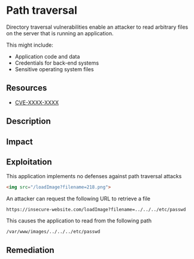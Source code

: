 # Path traversal

Directory traversal vulnerabilities enable an attacker to read arbitrary files
on the server that is running an application.

This might include:
- Application code and data
- Credentials for back-end systems
- Sensitive operating system files

<!-- Resources {{{-->
## Resources

- [CVE-XXXX-XXXX](https://www.example.com/)

<!-- }}} -->

<!-- Description {{{-->
## Description



<!-- }}} -->

<!-- Impact {{{-->
## Impact



<!-- }}} -->

<!-- Exploitation {{{-->
## Exploitation

This application implements no defenses against path traversal attacks
```html
<img src="/loadImage?filename=218.png">
```

An attacker can request the following URL to retrieve a file
```
https://insecure-website.com/loadImage?filename=../../../etc/passwd
```

This causes the application to read from the following path
```sh
/var/www/images/../../../etc/passwd
```

<!-- }}} -->

<!-- Remediation {{{-->
## Remediation



<!-- }}} -->
